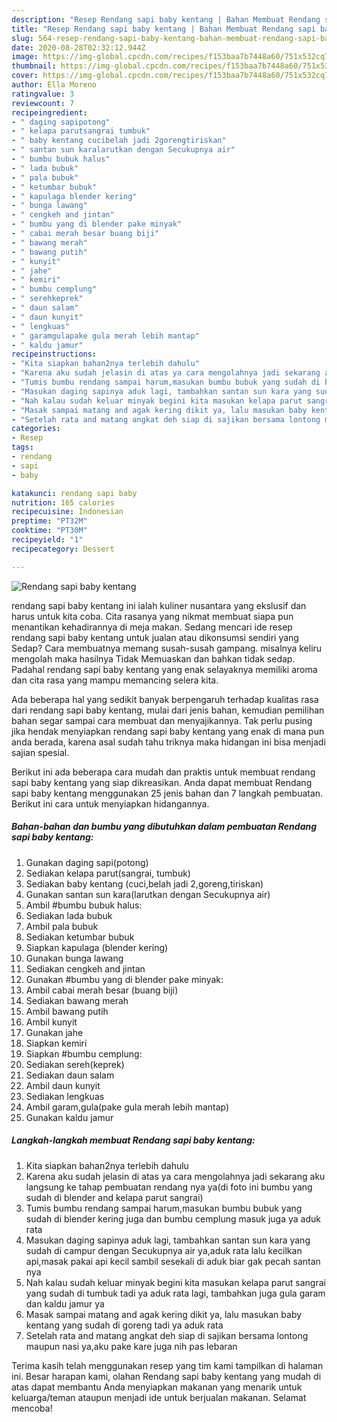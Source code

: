 ```yaml
---
description: "Resep Rendang sapi baby kentang | Bahan Membuat Rendang sapi baby kentang Yang Bikin Ngiler"
title: "Resep Rendang sapi baby kentang | Bahan Membuat Rendang sapi baby kentang Yang Bikin Ngiler"
slug: 564-resep-rendang-sapi-baby-kentang-bahan-membuat-rendang-sapi-baby-kentang-yang-bikin-ngiler
date: 2020-08-28T02:32:12.944Z
image: https://img-global.cpcdn.com/recipes/f153baa7b7448a60/751x532cq70/rendang-sapi-baby-kentang-foto-resep-utama.jpg
thumbnail: https://img-global.cpcdn.com/recipes/f153baa7b7448a60/751x532cq70/rendang-sapi-baby-kentang-foto-resep-utama.jpg
cover: https://img-global.cpcdn.com/recipes/f153baa7b7448a60/751x532cq70/rendang-sapi-baby-kentang-foto-resep-utama.jpg
author: Ella Moreno
ratingvalue: 3
reviewcount: 7
recipeingredient:
- " daging sapipotong"
- " kelapa parutsangrai tumbuk"
- " baby kentang cucibelah jadi 2gorengtiriskan"
- " santan sun karalarutkan dengan Secukupnya air"
- " bumbu bubuk halus"
- " lada bubuk"
- " pala bubuk"
- " ketumbar bubuk"
- " kapulaga blender kering"
- " bunga lawang"
- " cengkeh and jintan"
- " bumbu yang di blender pake minyak"
- " cabai merah besar buang biji"
- " bawang merah"
- " bawang putih"
- " kunyit"
- " jahe"
- " kemiri"
- " bumbu cemplung"
- " serehkeprek"
- " daun salam"
- " daun kunyit"
- " lengkuas"
- " garamgulapake gula merah lebih mantap"
- " kaldu jamur"
recipeinstructions:
- "Kita siapkan bahan2nya terlebih dahulu"
- "Karena aku sudah jelasin di atas ya cara mengolahnya jadi sekarang aku langsung ke tahap pembuatan rendang nya ya(di foto ini bumbu yang sudah di blender and kelapa parut sangrai)"
- "Tumis bumbu rendang sampai harum,masukan bumbu bubuk yang sudah di blender kering juga dan bumbu cemplung masuk juga ya aduk rata"
- "Masukan daging sapinya aduk lagi, tambahkan santan sun kara yang sudah di campur dengan Secukupnya air ya,aduk rata lalu kecilkan api,masak pakai api kecil sambil sesekali di aduk biar gak pecah santan nya"
- "Nah kalau sudah keluar minyak begini kita masukan kelapa parut sangrai yang sudah di tumbuk tadi ya aduk rata lagi, tambahkan juga gula garam dan kaldu jamur ya"
- "Masak sampai matang and agak kering dikit ya, lalu masukan baby kentang yang sudah di goreng tadi ya aduk rata"
- "Setelah rata and matang angkat deh siap di sajikan bersama lontong maupun nasi ya,aku pake kare juga nih pas lebaran"
categories:
- Resep
tags:
- rendang
- sapi
- baby

katakunci: rendang sapi baby 
nutrition: 165 calories
recipecuisine: Indonesian
preptime: "PT32M"
cooktime: "PT30M"
recipeyield: "1"
recipecategory: Dessert

---
```



![Rendang sapi baby kentang](https://img-global.cpcdn.com/recipes/f153baa7b7448a60/751x532cq70/rendang-sapi-baby-kentang-foto-resep-utama.jpg)


rendang sapi baby kentang ini ialah kuliner nusantara yang ekslusif dan harus untuk kita coba. Cita rasanya yang nikmat membuat siapa pun menantikan kehadirannya di meja makan.
Sedang mencari ide resep rendang sapi baby kentang untuk jualan atau dikonsumsi sendiri yang Sedap? Cara membuatnya memang susah-susah gampang. misalnya keliru mengolah maka hasilnya Tidak Memuaskan dan bahkan tidak sedap. Padahal rendang sapi baby kentang yang enak selayaknya memiliki aroma dan cita rasa yang mampu memancing selera kita.



Ada beberapa hal yang sedikit banyak berpengaruh terhadap kualitas rasa dari rendang sapi baby kentang, mulai dari jenis bahan, kemudian pemilihan bahan segar sampai cara membuat dan menyajikannya. Tak perlu pusing jika hendak menyiapkan rendang sapi baby kentang yang enak di mana pun anda berada, karena asal sudah tahu triknya maka hidangan ini bisa menjadi sajian spesial.


Berikut ini ada beberapa cara mudah dan praktis untuk membuat rendang sapi baby kentang yang siap dikreasikan. Anda dapat membuat Rendang sapi baby kentang menggunakan 25 jenis bahan dan 7 langkah pembuatan. Berikut ini cara untuk menyiapkan hidangannya.

<!--inarticleads1-->

##### Bahan-bahan dan bumbu yang dibutuhkan dalam pembuatan Rendang sapi baby kentang:

1. Gunakan  daging sapi(potong)
1. Sediakan  kelapa parut(sangrai, tumbuk)
1. Sediakan  baby kentang (cuci,belah jadi 2,goreng,tiriskan)
1. Gunakan  santan sun kara(larutkan dengan Secukupnya air)
1. Ambil  #bumbu bubuk halus:
1. Sediakan  lada bubuk
1. Ambil  pala bubuk
1. Sediakan  ketumbar bubuk
1. Siapkan  kapulaga (blender kering)
1. Gunakan  bunga lawang
1. Sediakan  cengkeh and jintan
1. Gunakan  #bumbu yang di blender pake minyak:
1. Ambil  cabai merah besar (buang biji)
1. Sediakan  bawang merah
1. Ambil  bawang putih
1. Ambil  kunyit
1. Gunakan  jahe
1. Siapkan  kemiri
1. Siapkan  #bumbu cemplung:
1. Sediakan  sereh(keprek)
1. Sediakan  daun salam
1. Ambil  daun kunyit
1. Sediakan  lengkuas
1. Ambil  garam,gula(pake gula merah lebih mantap)
1. Gunakan  kaldu jamur




<!--inarticleads2-->

##### Langkah-langkah membuat Rendang sapi baby kentang:

1. Kita siapkan bahan2nya terlebih dahulu
1. Karena aku sudah jelasin di atas ya cara mengolahnya jadi sekarang aku langsung ke tahap pembuatan rendang nya ya(di foto ini bumbu yang sudah di blender and kelapa parut sangrai)
1. Tumis bumbu rendang sampai harum,masukan bumbu bubuk yang sudah di blender kering juga dan bumbu cemplung masuk juga ya aduk rata
1. Masukan daging sapinya aduk lagi, tambahkan santan sun kara yang sudah di campur dengan Secukupnya air ya,aduk rata lalu kecilkan api,masak pakai api kecil sambil sesekali di aduk biar gak pecah santan nya
1. Nah kalau sudah keluar minyak begini kita masukan kelapa parut sangrai yang sudah di tumbuk tadi ya aduk rata lagi, tambahkan juga gula garam dan kaldu jamur ya
1. Masak sampai matang and agak kering dikit ya, lalu masukan baby kentang yang sudah di goreng tadi ya aduk rata
1. Setelah rata and matang angkat deh siap di sajikan bersama lontong maupun nasi ya,aku pake kare juga nih pas lebaran




Terima kasih telah menggunakan resep yang tim kami tampilkan di halaman ini. Besar harapan kami, olahan Rendang sapi baby kentang yang mudah di atas dapat membantu Anda menyiapkan makanan yang menarik untuk keluarga/teman ataupun menjadi ide untuk berjualan makanan. Selamat mencoba!
